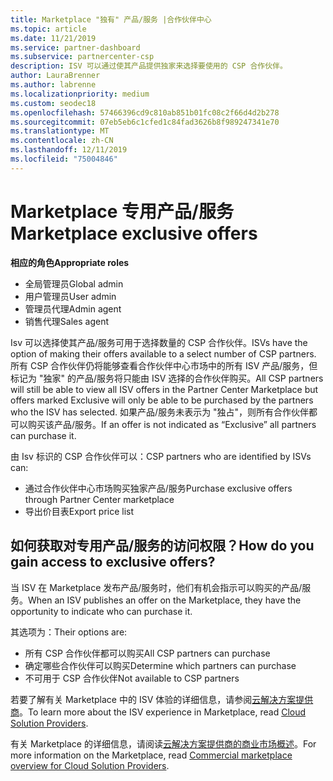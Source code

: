```yaml
---
title: Marketplace "独有" 产品/服务 |合作伙伴中心
ms.topic: article
ms.date: 11/21/2019
ms.service: partner-dashboard
ms.subservice: partnercenter-csp
description: ISV 可以通过使其产品提供独家来选择要使用的 CSP 合作伙伴。
author: LauraBrenner
ms.author: labrenne
ms.localizationpriority: medium
ms.custom: seodec18
ms.openlocfilehash: 57466396cd9c810ab851b01fc08c2f66d4d2b278
ms.sourcegitcommit: 07eb5eb6c1cfed1c84fad3626b8f989247341e70
ms.translationtype: MT
ms.contentlocale: zh-CN
ms.lasthandoff: 12/11/2019
ms.locfileid: "75004846"
---
```

# <a name="marketplace-exclusive-offers"></a><span data-ttu-id="d9da3-103">Marketplace 专用产品/服务</span><span class="sxs-lookup"><span data-stu-id="d9da3-103">Marketplace exclusive offers</span></span>

<span data-ttu-id="d9da3-104">**相应的角色**</span><span class="sxs-lookup"><span data-stu-id="d9da3-104">**Appropriate roles**</span></span>
-   <span data-ttu-id="d9da3-105">全局管理员</span><span class="sxs-lookup"><span data-stu-id="d9da3-105">Global admin</span></span>
-   <span data-ttu-id="d9da3-106">用户管理员</span><span class="sxs-lookup"><span data-stu-id="d9da3-106">User admin</span></span>
-   <span data-ttu-id="d9da3-107">管理员代理</span><span class="sxs-lookup"><span data-stu-id="d9da3-107">Admin agent</span></span>
-   <span data-ttu-id="d9da3-108">销售代理</span><span class="sxs-lookup"><span data-stu-id="d9da3-108">Sales agent</span></span>

<span data-ttu-id="d9da3-109">Isv 可以选择使其产品/服务可用于选择数量的 CSP 合作伙伴。</span><span class="sxs-lookup"><span data-stu-id="d9da3-109">ISVs have the option of making their offers available to a select number of CSP partners.</span></span> <span data-ttu-id="d9da3-110">所有 CSP 合作伙伴仍将能够查看合作伙伴中心市场中的所有 ISV 产品/服务，但标记为 "独家" 的产品/服务将只能由 ISV 选择的合作伙伴购买。</span><span class="sxs-lookup"><span data-stu-id="d9da3-110">All CSP partners will still be able to view all ISV offers in the Partner Center Marketplace but offers marked Exclusive will only be able to be purchased by the partners who the ISV has selected.</span></span> <span data-ttu-id="d9da3-111">如果产品/服务未表示为 "独占"，则所有合作伙伴都可以购买该产品/服务。</span><span class="sxs-lookup"><span data-stu-id="d9da3-111">If an offer is not indicated as “Exclusive” all partners can purchase it.</span></span>

<span data-ttu-id="d9da3-112">由 Isv 标识的 CSP 合作伙伴可以：</span><span class="sxs-lookup"><span data-stu-id="d9da3-112">CSP partners who are identified by ISVs can:</span></span>

- <span data-ttu-id="d9da3-113">通过合作伙伴中心市场购买独家产品/服务</span><span class="sxs-lookup"><span data-stu-id="d9da3-113">Purchase exclusive offers through Partner Center marketplace</span></span>
- <span data-ttu-id="d9da3-114">导出价目表</span><span class="sxs-lookup"><span data-stu-id="d9da3-114">Export price list</span></span>

## <a name="how-do-you-gain-access-to-exclusive-offers"></a><span data-ttu-id="d9da3-115">如何获取对专用产品/服务的访问权限？</span><span class="sxs-lookup"><span data-stu-id="d9da3-115">How do you gain access to exclusive offers?</span></span>

<span data-ttu-id="d9da3-116">当 ISV 在 Marketplace 发布产品/服务时，他们有机会指示可以购买的产品/服务。</span><span class="sxs-lookup"><span data-stu-id="d9da3-116">When an ISV publishes an offer on the Marketplace, they have the opportunity to indicate who can purchase it.</span></span> 

<span data-ttu-id="d9da3-117">其选项为：</span><span class="sxs-lookup"><span data-stu-id="d9da3-117">Their options are:</span></span>

- <span data-ttu-id="d9da3-118">所有 CSP 合作伙伴都可以购买</span><span class="sxs-lookup"><span data-stu-id="d9da3-118">All CSP partners can purchase</span></span>
- <span data-ttu-id="d9da3-119">确定哪些合作伙伴可以购买</span><span class="sxs-lookup"><span data-stu-id="d9da3-119">Determine which partners can purchase</span></span>
- <span data-ttu-id="d9da3-120">不可用于 CSP 合作伙伴</span><span class="sxs-lookup"><span data-stu-id="d9da3-120">Not available to CSP partners</span></span>

<span data-ttu-id="d9da3-121">若要了解有关 Marketplace 中的 ISV 体验的详细信息，请参阅[云解决方案提供商](https://docs.microsoft.com/azure/marketplace/cloud-solution-providers)。</span><span class="sxs-lookup"><span data-stu-id="d9da3-121">To learn more about the ISV experience in Marketplace, read [Cloud Solution Providers](https://docs.microsoft.com/azure/marketplace/cloud-solution-providers).</span></span>

<span data-ttu-id="d9da3-122">有关 Marketplace 的详细信息，请阅读[云解决方案提供商的商业市场概述](https://docs.microsoft.partner-center/commercial-marketplace-overview.md)。</span><span class="sxs-lookup"><span data-stu-id="d9da3-122">For more information on the Marketplace, read [Commercial marketplace overview for Cloud Solution Providers](https://docs.microsoft.partner-center/commercial-marketplace-overview.md).</span></span>
